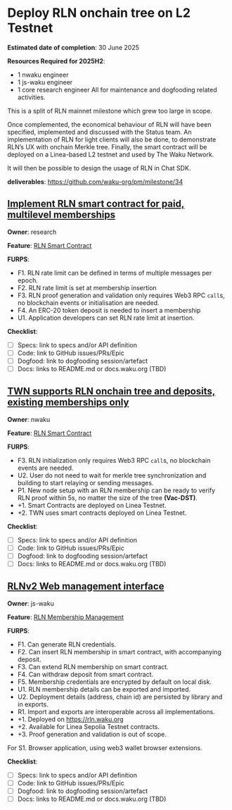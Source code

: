 # Deploy RLN onchain tree on L2 Testnet

**Estimated date of completion**: 30 June 2025

**Resources Required for 2025H2**:
- 1 nwaku engineer
- 1 js-waku engineer
- 1 core research engineer
All for maintenance and dogfooding related activities.

This is a split of RLN mainnet milestone which grew too large in scope.

Once complemented, the economical behaviour of RLN will have been specified,
implemented and discussed with the Status team.
An implementation of RLN for light clients will also be done, to demonstrate RLN’s UX with onchain Merkle tree.
Finally, the smart contract will be deployed on a Linea-based L2 testnet and used by The Waku Network.

It will then be possible to design the usage of RLN in Chat SDK.

**deliverables**: https://github.com/waku-org/pm/milestone/34

## [Implement RLN smart contract for paid, multilevel memberships](https://github.com/waku-org/pm/issues/228)

**Owner**: research

**Feature**: [RLN Smart Contract](/FURPS/core/rln_smart_contract.md)

**FURPS**:

- F1. RLN rate limit can be defined in terms of multiple messages per epoch.
- F2. RLN rate limit is set at membership insertion
- F3. RLN proof generation and validation only requires Web3 RPC `call`s, no blockchain events or initialisation are needed.
- F4. An ERC-20 token deposit is needed to insert a membership
- U1. Application developers can set RLN rate limit at insertion.

**Checklist**:
- [ ] Specs: link to specs and/or API definition
- [ ] Code: link to GitHub issues/PRs/Epic
- [ ] Dogfood: link to dogfooding session/artefact
- [ ] Docs: links to README.md or docs.waku.org (TBD)

## [TWN supports RLN onchain tree and deposits, existing memberships only](https://github.com/waku-org/pm/issues/286)

**Owner**: nwaku

**Feature**: [RLN Smart Contract](/FURPS/core/rln_smart_contract.md)

**FURPS**:

- F3. RLN initialization only requires Web3 RPC `call`s, no blockchain events are needed.
- U2. User do not need to wait for merkle tree synchronization and building to start relaying
  or sending messages.
- P1. New node setup with an RLN membership can be ready to verify RLN proof within 5s,
  no matter the size of the tree **(Vac-DST)**.
- +1. Smart Contracts are deployed on Linea Testnet.
- +2. TWN uses smart contracts deployed on Linea Testnet.

**Checklist**:
- [ ] Specs: link to specs and/or API definition
- [ ] Code: link to GitHub issues/PRs/Epic
- [ ] Dogfood: link to dogfooding session/artefact
- [ ] Docs: links to README.md or docs.waku.org (TBD)

## [RLNv2 Web management interface](https://github.com/waku-org/pm/issues/281)

**Owner**: js-waku

**Feature**: [RLN Membership Management](/FURPS/application/rln_membership_management.md)

**FURPS**:

- F1. Can generate RLN credentials.
- F2. Can insert RLN membership in smart contract, with accompanying deposit.
- F3. Can extend RLN membership on smart contract.
- F4. Can withdraw deposit from smart contract.
- F5. Membership credentials are encrypted by default on local disk.
- U1. RLN membership details can be exported and imported.
- U2. Deployment details (address, chain id) are persisted by library and in exports.
- R1. Import and exports are interoperable across all implementations.
- +1. Deployed on https://rln.waku.org
- +2. Available for Linea Sepolia Testnet contracts.
- +3. Proof generation and validation is out of scope.

For S1. Browser application, using web3 wallet browser extensions.

**Checklist**:
- [ ] Specs: link to specs and/or API definition
- [ ] Code: link to GitHub issues/PRs/Epic
- [ ] Dogfood: link to dogfooding session/artefact
- [ ] Docs: links to README.md or docs.waku.org (TBD)
